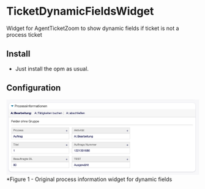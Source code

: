 # TicketDynamicFieldsWidget 

Widget for AgentTicketZoom to show dynamic fields if ticket is not a process ticket

## Install
- Just install the opm as usual.

## Configuration
![TicketDynamicFieldsWidget](doc/img/widget.png)
*Figure 1 - Original process information widget for dynamic fields



